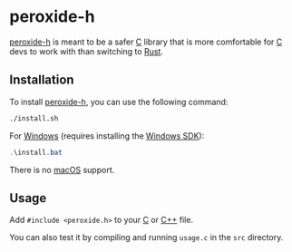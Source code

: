 # peroxide-h

[peroxide-h](https://github.com/benja2998/peroxide-h) is meant to be a safer [C](https://en.wikipedia.org/wiki/C_(programming_language)) library that is more comfortable for [C](https://en.wikipedia.org/wiki/C_(programming_language)) devs to work with than switching to [Rust](https://en.wikipedia.org/wiki/Rust_(programming_language)).

## Installation

To install [peroxide-h](https://github.com/benja2998/peroxide-h), you can use the following command:

```bash
./install.sh
```

For [Windows](https://www.microsoft.com/windows) (requires installing the [Windows SDK](https://developer.microsoft.com/en-us/windows/downloads/windows-sdk/)):


```powershell
.\install.bat
```

There is no [macOS](https://www.apple.com/macos/) support.

## Usage

Add `#include <peroxide.h>` to your [C](https://en.wikipedia.org/wiki/C_(programming_language)) or [C++](https://en.wikipedia.org/wiki/C%2B%2B) file.

You can also test it by compiling and running `usage.c` in the `src` directory.